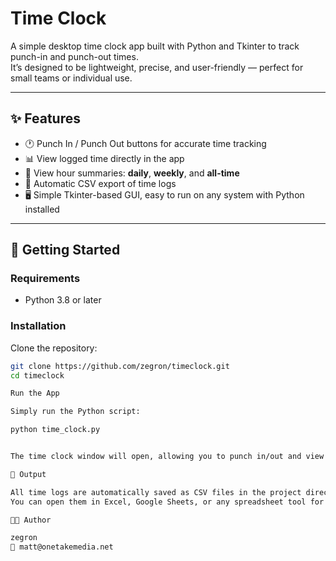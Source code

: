 # Time Clock

A simple desktop time clock app built with Python and Tkinter to track punch-in and punch-out times.  
It’s designed to be lightweight, precise, and user-friendly — perfect for small teams or individual use.

---

## ✨ Features

- 🕐 Punch In / Punch Out buttons for accurate time tracking
- 📊 View logged time directly in the app
- 📅 View hour summaries: **daily**, **weekly**, and **all-time**
- 📁 Automatic CSV export of time logs
- 🖥️ Simple Tkinter-based GUI, easy to run on any system with Python installed

---

## 🚀 Getting Started

### Requirements
- Python 3.8 or later

### Installation
Clone the repository:
```bash
git clone https://github.com/zegron/timeclock.git
cd timeclock

Run the App

Simply run the Python script:

python time_clock.py


The time clock window will open, allowing you to punch in/out and view your hours.

📂 Output

All time logs are automatically saved as CSV files in the project directory.
You can open them in Excel, Google Sheets, or any spreadsheet tool for further reporting.

🧑‍💻 Author

zegron
📧 matt@onetakemedia.net